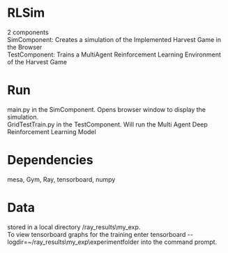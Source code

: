 # RLSim
2 components <br />
SimComponent: Creates a simulation of the Implemented Harvest Game in the Browser<br />
TestComponent: Trains a MultiAgent Reinforcement Learning Environment of the Harvest Game
# Run 
main.py in the SimComponent. Opens browser window to display the simulation. <br />
GridTestTrain.py in the TestComponent. Will run the Multi Agent Deep Reinforcement Learning Model<br />

# Dependencies
mesa, Gym, Ray, tensorboard, numpy
# Data 
stored in a local directory /ray_results\my_exp. <br />
To view tensorboard graphs for the training enter tensorboard --logdir=~/ray_results\my_exp\experimentfolder into the command prompt.

